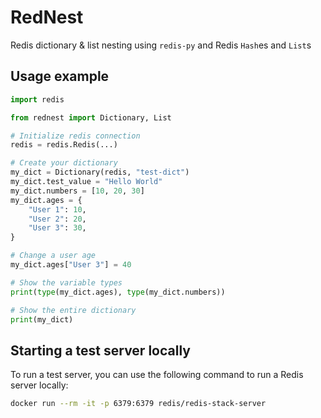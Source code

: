 # RedNest
Redis dictionary & list nesting using `redis-py` and Redis `Hash`es and `List`s

## Usage example
```python
import redis

from rednest import Dictionary, List

# Initialize redis connection
redis = redis.Redis(...)

# Create your dictionary
my_dict = Dictionary(redis, "test-dict")
my_dict.test_value = "Hello World"
my_dict.numbers = [10, 20, 30]
my_dict.ages = {
	"User 1": 10,
	"User 2": 20,
	"User 3": 30,
}

# Change a user age
my_dict.ages["User 3"] = 40

# Show the variable types
print(type(my_dict.ages), type(my_dict.numbers))

# Show the entire dictionary
print(my_dict)
```

## Starting a test server locally
To run a test server, you can use the following command to run a Redis server locally:
```bash
docker run --rm -it -p 6379:6379 redis/redis-stack-server
```